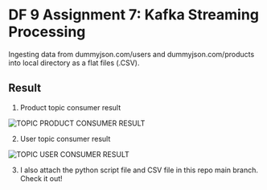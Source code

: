# DF 9 Assignment 7: Kafka Streaming Processing
Ingesting data from dummyjson.com/users and dummyjson.com/products into local directory as a flat files (.CSV).
## Result
1. Product topic consumer result

![TOPIC PRODUCT CONSUMER RESULT](https://user-images.githubusercontent.com/124119569/226974543-803d62d5-c839-4432-99fd-c98d323828e9.png)

2. User topic consumer result

![TOPIC USER CONSUMER RESULT](https://user-images.githubusercontent.com/124119569/226974627-ebe529b2-0575-45d3-a687-84bed122720e.png)

3. I also attach the python script file and CSV file in this repo main branch. Check it out!
